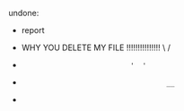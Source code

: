 undone:

- report

- WHY YOU DELETE MY FILE !!!!!!!!!!!!!!!   \   /
-                                '  '
-                                         __
- 
 
 
